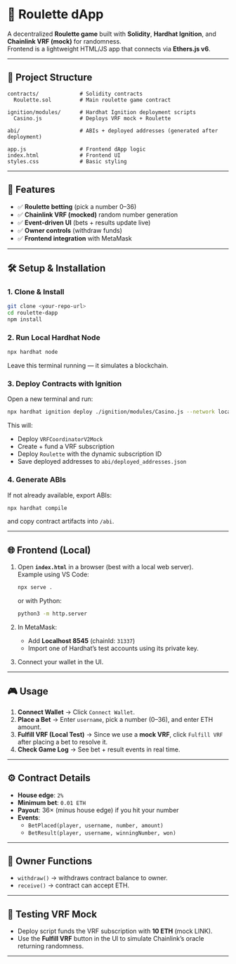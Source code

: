 # 🎲 Roulette dApp

A decentralized **Roulette game** built with **Solidity**, **Hardhat Ignition**, and **Chainlink VRF (mock)** for randomness.  
Frontend is a lightweight HTML/JS app that connects via **Ethers.js v6**.

---

## 📂 Project Structure

```text
contracts/             # Solidity contracts
  Roulette.sol         # Main roulette game contract

ignition/modules/      # Hardhat Ignition deployment scripts
  Casino.js            # Deploys VRF mock + Roulette

abi/                   # ABIs + deployed addresses (generated after deployment)

app.js                 # Frontend dApp logic
index.html             # Frontend UI
styles.css             # Basic styling
```

---

## 🚀 Features

- ✅ **Roulette betting** (pick a number 0–36)
- ✅ **Chainlink VRF (mocked)** random number generation
- ✅ **Event-driven UI** (bets + results update live)
- ✅ **Owner controls** (withdraw funds)
- ✅ **Frontend integration** with MetaMask

---

## 🛠️ Setup & Installation

### 1. Clone & Install
```bash
git clone <your-repo-url>
cd roulette-dapp
npm install
```

### 2. Run Local Hardhat Node
```bash
npx hardhat node
```

Leave this terminal running — it simulates a blockchain.

### 3. Deploy Contracts with Ignition
Open a new terminal and run:
```bash
npx hardhat ignition deploy ./ignition/modules/Casino.js --network localhost
```

This will:
- Deploy `VRFCoordinatorV2Mock`
- Create + fund a VRF subscription
- Deploy `Roulette` with the dynamic subscription ID
- Save deployed addresses to `abi/deployed_addresses.json`

### 4. Generate ABIs
If not already available, export ABIs:
```bash
npx hardhat compile
```
and copy contract artifacts into `/abi`.

---

## 🌐 Frontend (Local)

1. Open **`index.html`** in a browser (best with a local web server).  
   Example using VS Code:
   ```bash
   npx serve .
   ```
   or with Python:
   ```bash
   python3 -m http.server
   ```

2. In MetaMask:
    - Add **Localhost 8545** (chainId: `31337`)
    - Import one of Hardhat’s test accounts using its private key.

3. Connect your wallet in the UI.

---

## 🎮 Usage

1. **Connect Wallet** → Click `Connect Wallet`.
2. **Place a Bet** → Enter `username`, pick a number (0–36), and enter ETH amount.
3. **Fulfill VRF (Local Test)** → Since we use a **mock VRF**, click `Fulfill VRF` after placing a bet to resolve it.
4. **Check Game Log** → See bet + result events in real time.

---

## ⚙️ Contract Details

- **House edge**: `2%`
- **Minimum bet**: `0.01 ETH`
- **Payout**: 36× (minus house edge) if you hit your number
- **Events**:
    - `BetPlaced(player, username, number, amount)`
    - `BetResult(player, username, winningNumber, won)`

---

## 🔐 Owner Functions

- `withdraw()` → withdraws contract balance to owner.
- `receive()` → contract can accept ETH.

---

## 🧪 Testing VRF Mock

- Deploy script funds the VRF subscription with **10 ETH** (mock LINK).
- Use the **Fulfill VRF** button in the UI to simulate Chainlink’s oracle returning randomness.

---

 